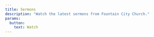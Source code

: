 ```yaml
---
title: Sermons
description: "Watch the latest sermons from Fountain City Church."
params:
  button: 
    text: Watch
---
```

